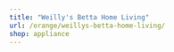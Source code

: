 ```yaml
---
title: "Weilly's Betta Home Living"
url: /orange/weillys-betta-home-living/
shop: appliance
---
```

